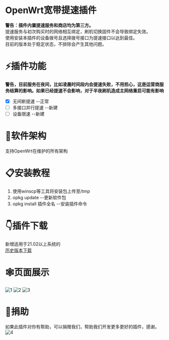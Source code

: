 # OpenWrt宽带提速插件
**警告：插件内置提速服务和商店均为第三方。**
<br/>提速服务与初次购买时的网络相互绑定，刷机切换固件不会导致绑定失效。
<br/>使用安装本插件的设备拨号且选择拨号接口为提速接口以达到最佳。
<br/>目前的版本处于稳定状态，不排除会产生其他问题。
# ⚡️插件功能
 **警告，目前服务在夜间，比如凌晨时间段内会提速失败，不用担心，这是运营商服务结算的影响。如果已经提速不会影响，对于半夜刷机造成主网络重启可能有影响**
 - [x] 无间断提速 --正常
 - [ ] 多接口并行提速 --新建
 - [ ] 设备限速 --新建
# 🔩软件架构
支持OpenWrt在维护的所有架构
# 📋安装教程
1.  使用winscp等工具将安装包上传至/tmp
2.  opkg update --更新软件包
3.  opkg install 插件全名 --安装插件命令
# 👇插件下载
新增适用于21.02以上系统的
<br/><a href="https://github.com/Diciya/luci-app-broadbandacc/releases">历史版本下载</a>
# 🕸页面展示
![1](https://github.com/Diciya/luci-app-broadbandacc/assets/76506087/6276fcdf-a91d-4e54-8f68-12f819f47505)
![2](https://github.com/Diciya/luci-app-broadbandacc/assets/76506087/daa6ac41-be3a-4c66-bd21-831a2435ed26)
![3](https://github.com/Diciya/luci-app-broadbandacc/assets/76506087/7a615acd-1f8f-4499-822f-db204cb34383)

# 🤝捐助
如果此插件对你有帮助，可以捐赠我们，帮助我们开发更多更好的插件，感谢。
![4](https://github.com/Diciya/luci-app-broadbandacc/assets/76506087/3ee25457-9657-47ab-9311-a0770d7349b9)

